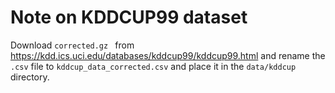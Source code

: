 # Note on KDDCUP99 dataset

Download `corrected.gz ` from https://kdd.ics.uci.edu/databases/kddcup99/kddcup99.html and rename the `.csv` file to `kddcup_data_corrected.csv` and place it in the `data/kddcup` directory.